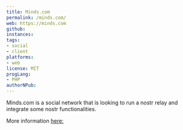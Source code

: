 ```yaml
---
title: Minds.com
permalink: /minds.com/
web: https://minds.com
github: 
instances:
tags:
- social
- client
platforms:
- web
license: MIT 
progLang: 
- PHP
authorNPub: 
---
```


Minds.com is a social network that is looking to run a nostr relay and integrate some nostr functionalities.

More information [here:](https://www.minds.com/minds/blog/minds-nostr-and-the-future-of-decentralized-social-networkin-1445110266495766533)
